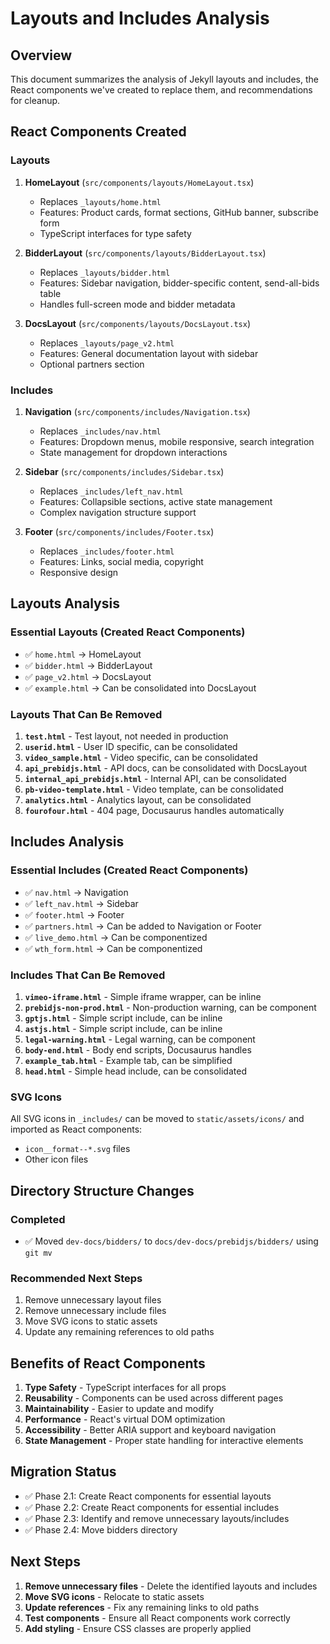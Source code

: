 # Layouts and Includes Analysis

## Overview
This document summarizes the analysis of Jekyll layouts and includes, the React components we've created to replace them, and recommendations for cleanup.

## React Components Created

### Layouts

1. **HomeLayout** (`src/components/layouts/HomeLayout.tsx`)
   - Replaces `_layouts/home.html`
   - Features: Product cards, format sections, GitHub banner, subscribe form
   - TypeScript interfaces for type safety

2. **BidderLayout** (`src/components/layouts/BidderLayout.tsx`)
   - Replaces `_layouts/bidder.html`
   - Features: Sidebar navigation, bidder-specific content, send-all-bids table
   - Handles full-screen mode and bidder metadata

3. **DocsLayout** (`src/components/layouts/DocsLayout.tsx`)
   - Replaces `_layouts/page_v2.html`
   - Features: General documentation layout with sidebar
   - Optional partners section

### Includes

1. **Navigation** (`src/components/includes/Navigation.tsx`)
   - Replaces `_includes/nav.html`
   - Features: Dropdown menus, mobile responsive, search integration
   - State management for dropdown interactions

2. **Sidebar** (`src/components/includes/Sidebar.tsx`)
   - Replaces `_includes/left_nav.html`
   - Features: Collapsible sections, active state management
   - Complex navigation structure support

3. **Footer** (`src/components/includes/Footer.tsx`)
   - Replaces `_includes/footer.html`
   - Features: Links, social media, copyright
   - Responsive design

## Layouts Analysis

### Essential Layouts (Created React Components)

- ✅ `home.html` → HomeLayout
- ✅ `bidder.html` → BidderLayout  
- ✅ `page_v2.html` → DocsLayout
- ✅ `example.html` → Can be consolidated into DocsLayout

### Layouts That Can Be Removed

1. **`test.html`** - Test layout, not needed in production
2. **`userid.html`** - User ID specific, can be consolidated
3. **`video_sample.html`** - Video specific, can be consolidated
4. **`api_prebidjs.html`** - API docs, can be consolidated with DocsLayout
5. **`internal_api_prebidjs.html`** - Internal API, can be consolidated
6. **`pb-video-template.html`** - Video template, can be consolidated
7. **`analytics.html`** - Analytics layout, can be consolidated
8. **`fourofour.html`** - 404 page, Docusaurus handles automatically

## Includes Analysis

### Essential Includes (Created React Components)

- ✅ `nav.html` → Navigation
- ✅ `left_nav.html` → Sidebar
- ✅ `footer.html` → Footer
- ✅ `partners.html` → Can be added to Navigation or Footer
- ✅ `live_demo.html` → Can be componentized
- ✅ `wth_form.html` → Can be componentized

### Includes That Can Be Removed

1. **`vimeo-iframe.html`** - Simple iframe wrapper, can be inline
2. **`prebidjs-non-prod.html`** - Non-production warning, can be component
3. **`gptjs.html`** - Simple script include, can be inline
4. **`astjs.html`** - Simple script include, can be inline
5. **`legal-warning.html`** - Legal warning, can be component
6. **`body-end.html`** - Body end scripts, Docusaurus handles
7. **`example_tab.html`** - Example tab, can be simplified
8. **`head.html`** - Simple head include, can be consolidated

### SVG Icons
All SVG icons in `_includes/` can be moved to `static/assets/icons/` and imported as React components:

- `icon__format--*.svg` files
- Other icon files

## Directory Structure Changes

### Completed

- ✅ Moved `dev-docs/bidders/` to `docs/dev-docs/prebidjs/bidders/` using `git mv`

### Recommended Next Steps

1. Remove unnecessary layout files
2. Remove unnecessary include files
3. Move SVG icons to static assets
4. Update any remaining references to old paths

## Benefits of React Components

1. **Type Safety** - TypeScript interfaces for all props
2. **Reusability** - Components can be used across different pages
3. **Maintainability** - Easier to update and modify
4. **Performance** - React's virtual DOM optimization
5. **Accessibility** - Better ARIA support and keyboard navigation
6. **State Management** - Proper state handling for interactive elements

## Migration Status

- ✅ Phase 2.1: Create React components for essential layouts
- ✅ Phase 2.2: Create React components for essential includes  
- ✅ Phase 2.3: Identify and remove unnecessary layouts/includes
- ✅ Phase 2.4: Move bidders directory

## Next Steps

1. **Remove unnecessary files** - Delete the identified layouts and includes
2. **Move SVG icons** - Relocate to static assets
3. **Update references** - Fix any remaining links to old paths
4. **Test components** - Ensure all React components work correctly
5. **Add styling** - Ensure CSS classes are properly applied 
